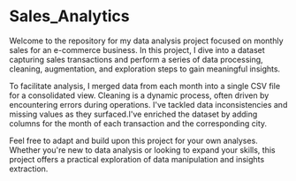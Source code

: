 # Sales_Analytics

Welcome to the repository for my data analysis project focused on monthly sales for an e-commerce business. In this project, I dive into a dataset capturing sales transactions and perform a series of data processing, cleaning, augmentation, and exploration steps to gain meaningful insights.

To facilitate analysis, I merged data from each month into a single CSV file for a consolidated view. Cleaning is a dynamic process, often driven by encountering errors during operations. I've tackled data inconsistencies and missing values as they surfaced.I've enriched the dataset by adding columns for the month of each transaction and the corresponding city.

Feel free to adapt and build upon this project for your own analyses. Whether you're new to data analysis or looking to expand your skills, this project offers a practical exploration of data manipulation and insights extraction.
